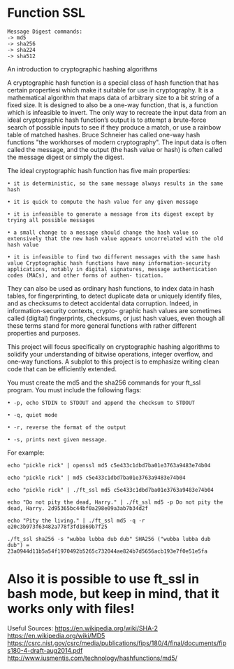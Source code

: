 # Function SSL
    Message Digest commands:
    -> md5   
    -> sha256
    -> sha224
    -> sha512

An introduction to cryptographic hashing algorithms

A cryptographic hash function is a special class of hash function that has certain propertiesi which make it suitable for use in cryptography. It is a mathematical algorithm that maps data of arbitrary size to a bit string of a fixed size. It is designed to also be a one-way function, that is, a function which is infeasible to invert. The only way to recreate the input data from an ideal cryptographic hash function’s output is to attempt a brute-force search of possible inputs to see if they produce a match, or use a rainbow table of matched hashes. Bruce Schneier has called one-way hash functions "the workhorses of modern cryptography". The input data is often called the message, and the output (the hash value or hash) is often called the message digest or simply the digest.

The ideal cryptographic hash function has five main properties:

    • it is deterministic, so the same message always results in the same hash
  
    • it is quick to compute the hash value for any given message
  
    • it is infeasible to generate a message from its digest except by trying all possible messages
  
    • a small change to a message should change the hash value so extensively that the new hash value appears uncorrelated with the old hash value
  
    • it is infeasible to find two different messages with the same hash value Cryptographic hash functions have many information-security applications, notably in digital signatures, message authentication codes (MACs), and other forms of authen- tication.
  
  
  They can also be used as ordinary hash functions, to index data in hash tables, for fingerprinting, to detect duplicate data or uniquely identify files, and as checksums to detect accidental data corruption. Indeed, in information-security contexts, crypto- graphic hash values are sometimes called (digital) fingerprints, checksums, or just hash values, even though all these terms stand for more general functions with rather different properties and purposes.

  This project will focus specifically on cryptographic hashing algorithms to solidify your understanding of bitwise operations, integer overflow, and one-way functions. A subplot to this project is to emphasize writing clean code that can be efficiently extended.

You must create the md5 and the sha256 commands for your ft_ssl program. You must include the following flags: 

    • -p, echo STDIN to STDOUT and append the checksum to STDOUT

    • -q, quiet mode

    • -r, reverse the format of the output

    • -s, prints next given message.

For example:

    echo "pickle rick" | openssl md5 c5e433c1dbd7ba01e3763a9483e74b04

    echo "pickle rick" | md5 c5e433c1dbd7ba01e3763a9483e74b04

    echo "pickle rick" | ./ft_ssl md5 c5e433c1dbd7ba01e3763a9483e74b04

    echo "Do not pity the dead, Harry." | ./ft_ssl md5 -p Do not pity the dead, Harry. 2d95365bc44bf0a298e09a3ab7b34d2f

    echo "Pity the living." | ./ft_ssl md5 -q -r e20c3b973f63482a778f3fd1869b7f25

    ./ft_ssl sha256 -s "wubba lubba dub dub" SHA256 ("wubba lubba dub dub") = 23a0944d11b5a54f1970492b5265c732044ae824b7d5656acb193e7f0e51e5fa

# Also it is possible to use ft_ssl in bash mode, but keep in mind, that it works only with files!

Useful Sources:
https://en.wikipedia.org/wiki/SHA-2 https://en.wikipedia.org/wiki/MD5
https://csrc.nist.gov/csrc/media/publications/fips/180/4/final/documents/fips180-4-draft-aug2014.pdf
http://www.iusmentis.com/technology/hashfunctions/md5/
